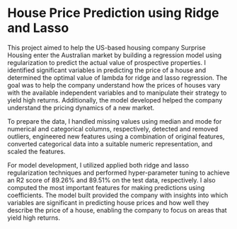 # House Price Prediction using Ridge and Lasso

This project aimed to help the US-based housing company Surprise Housing enter the Australian market by building a regression model using regularization to predict the actual value of prospective properties. I identified significant variables in predicting the price of a house and determined the optimal value of lambda for ridge and lasso regression. The goal was to help the company understand how the prices of houses vary with the available independent variables and to manipulate their strategy to yield high returns. Additionally, the model developed helped the company understand the pricing dynamics of a new market.

To prepare the data, I handled missing values using median and mode for numerical and categorical columns, respectively, detected and removed outliers, engineered new features using a combination of original features, converted categorical data into a suitable numeric representation, and scaled the features.

For model development, I utilized applied both ridge and lasso regularization techniques and performed hyper-parameter tuning to achieve an R2 score of 89.26% and 89.51% on the test data, respectively. I also computed the most important features for making predictions using coefficients. The model built provided the company with insights into which variables are significant in predicting house prices and how well they describe the price of a house, enabling the company to focus on areas that yield high returns.
